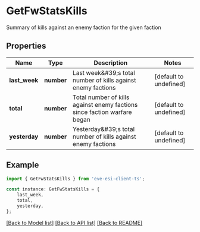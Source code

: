 # GetFwStatsKills

Summary of kills against an enemy faction for the given faction

## Properties

Name | Type | Description | Notes
------------ | ------------- | ------------- | -------------
**last_week** | **number** | Last week\&#39;s total number of kills against enemy factions | [default to undefined]
**total** | **number** | Total number of kills against enemy factions since faction warfare began | [default to undefined]
**yesterday** | **number** | Yesterday\&#39;s total number of kills against enemy factions | [default to undefined]

## Example

```typescript
import { GetFwStatsKills } from 'eve-esi-client-ts';

const instance: GetFwStatsKills = {
    last_week,
    total,
    yesterday,
};
```

[[Back to Model list]](../README.md#documentation-for-models) [[Back to API list]](../README.md#documentation-for-api-endpoints) [[Back to README]](../README.md)
